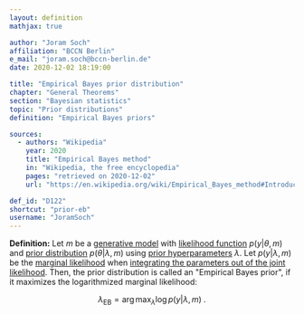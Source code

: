 ```yaml
---
layout: definition
mathjax: true

author: "Joram Soch"
affiliation: "BCCN Berlin"
e_mail: "joram.soch@bccn-berlin.de"
date: 2020-12-02 18:19:00

title: "Empirical Bayes prior distribution"
chapter: "General Theorems"
section: "Bayesian statistics"
topic: "Prior distributions"
definition: "Empirical Bayes priors"

sources:
  - authors: "Wikipedia"
    year: 2020
    title: "Empirical Bayes method"
    in: "Wikipedia, the free encyclopedia"
    pages: "retrieved on 2020-12-02"
    url: "https://en.wikipedia.org/wiki/Empirical_Bayes_method#Introduction"

def_id: "D122"
shortcut: "prior-eb"
username: "JoramSoch"
---
```



**Definition:** Let $m$ be a [generative model](/D/gm) with [likelihood function](/D/lf) $p(y \vert \theta, m)$ and [prior distribution](/D/prior) $p(\theta \vert \lambda, m)$ using [prior hyperparameters](/D/prior) $\lambda$. Let $p(y \vert \lambda, m)$ be the [marginal likelihood](/D/ml) when [integrating the parameters out of the joint likelihood](/P/ml-jl). Then, the prior distribution is called an "Empirical Bayes prior", if it maximizes the logarithmized marginal likelihood:

$$ \label{eq:prior-eb}
\lambda_{\mathrm{EB}} = \operatorname*{arg\,max}_{\lambda} \log p(y \vert \lambda, m) \; .
$$